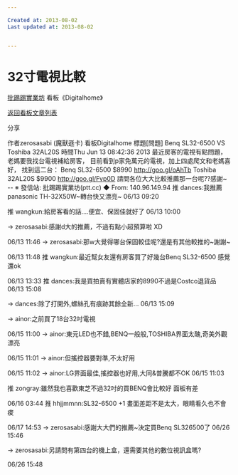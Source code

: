 ```yaml
---

Created at: 2013-08-02
Last updated at: 2013-08-02


---
```


# 32寸電視比較


[批踢踢實業坊](http://www.ptt.cc/)
看板《Digitalhome》

[返回看板文章列表](http://www.ptt.cc/bbs/Digitalhome/index.html)

分享

作者zerosasabi (魔獸遜卡)
看板Digitalhome
標題\[問題\] Benq SL32-6500 VS Toshiba 32AL20S
時間Thu Jun 13 08:42:36 2013
最近房客的電視有點問題，老媽要我找台電視補給房客， 目前看到p家免萬元的電視，加上四處爬文和老媽喜好， 找到這二台： Benq SL32-6500 $8990 <http://goo.gl/oAhTb> Toshiba 32AL20S $9900 <http://goo.gl/Fvp0D> 請問各位大大比較推薦那一台呢??感謝~ -- ※ 發信站: 批踢踢實業坊(ptt.cc) ◆ From: 140.96.149.94
推 dances:我推薦panasonic TH-32X50W~轉台快又漂亮~
06/13 09:20

推 wangkun:給房客看的話....便宜、保固佳就好了
06/13 10:00

→ zerosasabi:感謝d大的推薦，不過有點小超預算啦 XD

06/13 11:46
→ zerosasabi:那w大覺得哪台保固較佳呢?還是有其他較推的~謝謝~

06/13 11:48
推 wangkun:最近幫女友還有房客買了好幾台Benq SL32-6500 感覺還ok

06/13 13:33
推 dances:我是買拍賣有實體店家的8990不過是Costco退貨品
06/13 15:08

→ dances:除了打開外,螺絲孔有痕跡其餘全新...
06/13 15:09

→ ainor:之前買了18台32吋電視

06/15 11:00
→ ainor:東元LED也不錯,BENQ一般般,TOSHIBA界面太醜,奇美外觀漂亮

06/15 11:01
→ ainor:但搖控器要對準,不太好用

06/15 11:02
→ ainor:LG界面最佳,搖控器也好用,大同&普騰都不OK
06/15 11:03

推 zongray:雖然我也喜歡東芝不過32吋的買BENQ會比較好 面板有差

06/16 03:44
推 hhjjmmnn:SL32-6500 +1 畫面差距不是太大，眼睛看久也不會痠

06/17 14:53
→ zerosasabi:感謝大大們的推薦~決定買Benq SL326500了
06/26 15:46

→ zerosasabi:另請問有第四台的機上盒，還需要其他的數位視訊盒嗎?

06/26 15:48

